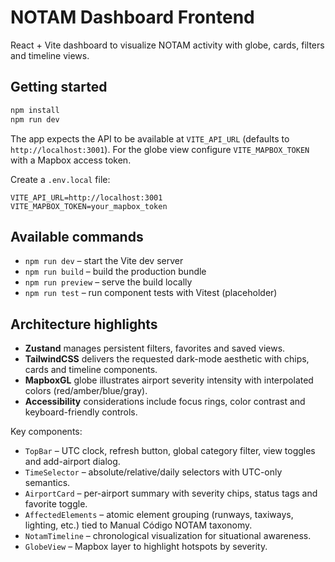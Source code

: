 # NOTAM Dashboard Frontend

React + Vite dashboard to visualize NOTAM activity with globe, cards, filters and timeline views.

## Getting started

```bash
npm install
npm run dev
```

The app expects the API to be available at `VITE_API_URL` (defaults to `http://localhost:3001`). For the globe view configure `VITE_MAPBOX_TOKEN` with a Mapbox access token.

Create a `.env.local` file:

```
VITE_API_URL=http://localhost:3001
VITE_MAPBOX_TOKEN=your_mapbox_token
```

## Available commands

- `npm run dev` – start the Vite dev server
- `npm run build` – build the production bundle
- `npm run preview` – serve the build locally
- `npm run test` – run component tests with Vitest (placeholder)

## Architecture highlights

- **Zustand** manages persistent filters, favorites and saved views.
- **TailwindCSS** delivers the requested dark-mode aesthetic with chips, cards and timeline components.
- **MapboxGL** globe illustrates airport severity intensity with interpolated colors (red/amber/blue/gray).
- **Accessibility** considerations include focus rings, color contrast and keyboard-friendly controls.

Key components:

- `TopBar` – UTC clock, refresh button, global category filter, view toggles and add-airport dialog.
- `TimeSelector` – absolute/relative/daily selectors with UTC-only semantics.
- `AirportCard` – per-airport summary with severity chips, status tags and favorite toggle.
- `AffectedElements` – atomic element grouping (runways, taxiways, lighting, etc.) tied to Manual Código NOTAM taxonomy.
- `NotamTimeline` – chronological visualization for situational awareness.
- `GlobeView` – Mapbox layer to highlight hotspots by severity.
